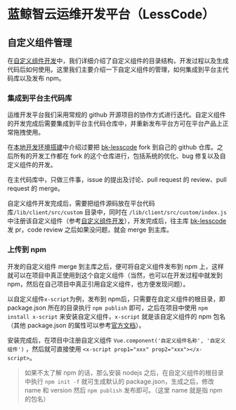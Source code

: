 # 蓝鲸智云运维开发平台（LessCode）

## 自定义组件管理

在[自定义组件开发](./dev_com.md)中，我们详细介绍了自定义组件的目录结构，开发过程以及生成代码后如何使用。这里我们主要介绍一下自定义组件的管理，如何集成到平台主代码库以及发布 npm。

### 集成到平台主代码库

运维开发平台我们采用常规的 github 开源项目的协作方式进行迭代。自定义组件的开发完成后需要集成到平台主代码仓库中，并重新发布平台方可在平台产品上正常拖拽使用。

在[本地开发环境搭建](../install/dev_install.md)中介绍过要把 [bk-lesscode](https://github.com/TencentBlueKing/bk-lesscode/) fork 到自己的 github 仓库。之后所有的开发工作都在 fork 的这个仓库进行，包括系统的优化、bug 修复以及自定义组件的开发。

在主代码库中，只做三件事，issue 的提出及讨论、pull request 的 review、pull request 的 merge。

自定义组件开发完成后，需要把组件源码放在平台代码库`/lib/client/src/custom` 目录中，同时在 `/lib/client/src/custom/index.js` 中注册该自定义组件（参考[自定义组件开发](./dev_com.md#自定义组件开发-1)），开发完成后，往主库 [bk-lesscode](https://github.com/TencentBlueKing/bk-lesscode/) 发 pr，code review 之后如果没问题，就会 merge 到主库。

### 上传到 npm

开发的自定义组件 merge 到主库之后，便可将自定义组件发布到 npm 上，这样就可以在项目中真正使用到这个自定义组件（当然，也可以在开发过程中就发到 npm，然后在自己项目中真正引用自定义组件，也方便发现问题）。

以自定义组件`x-script`为例，发布到 npm后，只需要在自定义组件的根目录，即 package.json 所在的目录执行 `npm publish` 即可，之后在项目中使用 `npm install x-script` 来安装自定义组件，`x-script` 就是该自定义组件的 npm 包名（其他 package.json 的属性可以参考[官方文档](https://docs.npmjs.com/files/package.json)）。

安装完成后，在项目中注册自定义组件 `Vue.component('自定义组件名称', '自定义组件')` ，然后就可直接使用 `<x-script prop1="xxx" prop2="xxx"></x-script>`。

> 如果不太了解 npm 的话，那么安装 nodejs 之后，在自定义组件的根目录中执行 `npm init -f` 就可生成默认的 package.json，生成之后，修改 name 和 version 然后 `npm publish` 发布即可。（这里 name 就是指 npm 的包名）
